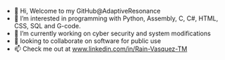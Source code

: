- 👋 Hi, Welcome to my GitHub@AdaptiveResonance
- 👀 I’m interested in programming with Python, Assembly, C, C#, HTML, CSS, SQL and G-code. 
- 🌱 I’m currently working on cyber security and system modifications
- 💞️ looking to collaborate on software for public use
- 📫 Check me out at www.linkedin.com/in/Rain-Vasquez-TM

<!---
AdaptiveResonance/AdaptiveResonance is a ✨ special ✨ repository because its `README.md` (this file) appears on your GitHub profile.
You can click the Preview link to take a look at your changes.
--->
